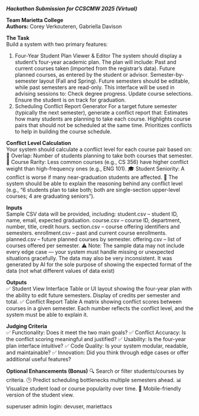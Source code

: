 **_Hackathon Submission for CCSCMW 2025 (Virtual)_**

**Team Marietta College** <br>
**Authors:** Corey Verkouteren, Gabriella Davison



**The Task** <br>
Build a system with two primary features:
1. Four-Year Student Plan Viewer & Editor
The system should display a student’s four-year academic plan.
The plan will include:
Past and current courses taken (imported from the registrar’s data).
Future planned courses, as entered by the student or advisor.
Semester-by-semester layout (Fall and Spring).
Future semesters should be editable, while past semesters are read-only.
This interface will be used in advising sessions to:
Check degree progress.
Update course selections.
Ensure the student is on track for graduation.
2. Scheduling Conflict Report Generator
For a target future semester (typically the next semester), generate a conflict report that:
Estimates how many students are planning to take each course.
Highlights course pairs that should not be scheduled at the same time.
Prioritizes conflicts to help in building the course schedule.


**Conflict Level Calculation** <br>
Your system should calculate a conflict level for each course pair based on:
🧵 Overlap: Number of students planning to take both courses that semester.
🔁 Course Rarity: Less common courses (e.g., CS 356) have higher conflict weight than high-frequency ones (e.g., ENG 101).
🎓 Student Seniority: A conflict is worse if many near-graduation students are affected.
🧠 The system should be able to explain the reasoning behind any conflict level (e.g., “6 students plan to take both; both are single-section upper-level courses; 4 are graduating seniors”).

**Inputs** <br>
Sample CSV data will be provided, including:
student.csv – student ID, name, email, expected graduation.
course.csv – course ID, department, number, title, credit hours.
section.csv – course offering identifiers and semesters.
enrollment.csv – past and current course enrollments.
planned.csv – future planned courses by semester.
offering.csv – list of courses offered per semester.
⚠ Note: The sample data may not include every edge case — your system must handle missing or unexpected situations gracefully.  The data may also be very inconsistent.  It was generated by AI for the sole purpose of showing the expected format of the data (not what different values of data exist)

**Outputs** <br>
✅ Student View Interface
Table or UI layout showing the four-year plan with the ability to edit future semesters.
Display of credits per semester and total.
✅ Conflict Report Table
A matrix showing conflict scores between courses in a given semester.
Each number reflects the conflict level, and the system must be able to explain it.

**Judging Criteria** <br>
✅ Functionality: Does it meet the two main goals?
✅ Conflict Accuracy: Is the conflict scoring meaningful and justified?
✅ Usability: Is the four-year plan interface intuitive?
✅ Code Quality: Is your system modular, readable, and maintainable?
✅ Innovation: Did you think through edge cases or offer additional useful features?

**Optional Enhancements (Bonus)**
🔍 Search or filter students/courses by criteria.
🕒 Predict scheduling bottlenecks multiple semesters ahead.
📊 Visualize student load or course popularity over time.
📱 Mobile-friendly version of the student view.


superuser admin login: devuser, mariettacs
